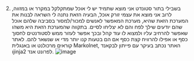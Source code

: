 2.	בשבילי בתור סטונדט אני מוצא שתמיד יש לי אוכל שמתקלקל במקרר או במזווה, לרוב אני מוצא את עצמי זורק אוכל, הבעיה הזאת נתנה לי השראה לבנות את המערכת הזאת שהיא, מערכת המאפשר לאנשים למכור/למסור בסביבה שלהם אוכל שהם יודעים שילך לפח והם לא יצליחו לסיים.
בתקווה שהמערכת הזאת היא משהו שאפשר להרחיב עליו ולמצוא לו עוד קהל ובכך אפשר לעזור ממש לסטודנטים לחסוך כסף או אפילו להרוויח קצת כסף אם הם בטעות קנו יותר מדי או שנשאר להם.
לאתר קוראים מרכולנט או באנגלית Markolnet, האתר נכתב בעיקר עם פייתון לבקאנד וjinja2 לפרונט אנד.
![image](https://github.com/user-attachments/assets/0112a810-0de7-47ca-bcea-5900fd489b71)
